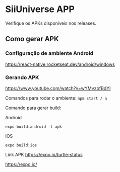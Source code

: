 # SiiUniverse APP

Verifique os APKs disponíveis nos releases.

## Como gerar APK

### Configuração de ambiente Android

https://react-native.rocketseat.dev/android/windows

### Gerando APK 

https://www.youtube.com/watch?v=wYMvzbfBdYI

Comandos para rodar o ambiente: `npm start / a`

Comando para gerar build:

Android
```
expo build:android -t apk
```
 
IOS
```
expo build:ios
```	

Link APK 
https://expo.io/turtle-status

https://expo.io/